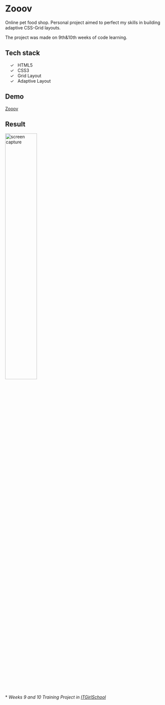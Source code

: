 # Zooov

Online pet food shop. Personal project aimed to perfect my skills in building adaptive CSS-Grid layouts. 

The project was made on 9th&10th weeks of code learning.

## Tech stack

&nbsp;&nbsp;&nbsp;&nbsp;&check;&nbsp;&nbsp; HTML5<br>
&nbsp;&nbsp;&nbsp;&nbsp;&check;&nbsp;&nbsp; CSS3<br>
&nbsp;&nbsp;&nbsp;&nbsp;&check;&nbsp;&nbsp; Grid Layout<br>
&nbsp;&nbsp;&nbsp;&nbsp;&check;&nbsp;&nbsp; Adaptive Layout<br>

## Demo
[Zooov]

## Result

<img width="45%" alt="screen capture" src="../main/assets/img/captureweb.jpeg">

<br><br> 
\* _Weeks 9 and 10 Training Project in [ITGirlSchool]_ 
  

   [ITGirlSchool]: <https://itgirlschool.com/en>
   [Zooov]: <https://alenagm.github.io/Zooov/>
